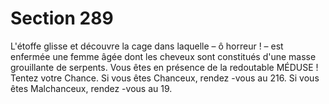 # Section 289

L'étoffe glisse et découvre la cage dans laquelle – ô horreur  ! – est enfermée une femme
âgée dont les cheveux sont constitués d'une masse grouillante de serpents. Vous êtes en
présence de la redoutable MÉDUSE  ! Tentez votre Chance. Si vous êtes Chanceux,
rendez -vous au 216. Si vous êtes Malchanceux, rendez -vous au 19.